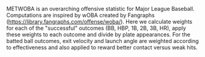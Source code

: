 METWOBA is an overarching offensive statistic for Major League Baseball. Computations are inspired by wOBA created by Fangraphs (https://library.fangraphs.com/offense/woba/). Here we calculate weights for each of the "successful" outcomes (BB, HBP, 1B, 2B, 3B, HR), apply these weights to each outcome and divide by plate appearances. For the batted ball outcomes, exit velocity and launch angle are weighted according to effectiveness and also applied to reward better contact versus weak hits. 
